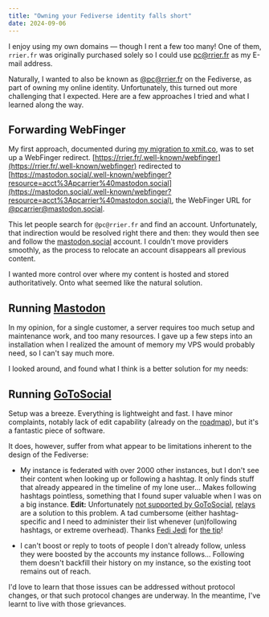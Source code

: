 ```yaml
---
title: "Owning your Fediverse identity falls short"
date: 2024-09-06
---
```


I enjoy using my own domains — though I rent a few too many! One of them, `rrier.fr` was originally purchased solely so I could use [pc@rrier.fr](mailto:pc@rrier.fr) as my E-mail address.

Naturally, I wanted to also be known as [@pc@rrier.fr](https://rrier.fr/@pc) on the Fediverse, as part of owning my online identity. Unfortunately, this turned out more challenging that I expected. Here are a few approaches I tried and what I learned along the way.

## Forwarding WebFinger

My first approach, documented during [my migration to xmit.co](https://xmit.dev/posts/pcarrier-com/), was to set up a WebFinger redirect. [https://rrier.fr/.well-known/webfinger](https://rrier.fr/.well-known/webfinger) redirected to [https://mastodon.social/.well-known/webfinger?resource=acct%3Apcarrier%40mastodon.social](https://mastodon.social/.well-known/webfinger?resource=acct%3Apcarrier%40mastodon.social), the WebFinger URL for [@pcarrier@mastodon.social](https://mastodon.social/@pcarrier).

This let people search for `@pc@rrier.fr` and find an account. Unfortunately, that indirection would be resolved right there and then: they would then see and follow the [mastodon.social](https://mastodon.social) account. I couldn't move providers smoothly, as the process to relocate an account disappears all previous content.

I wanted more control over where my content is hosted and stored authoritatively. Onto what seemed like the natural solution.

## Running [Mastodon](https://joinmastodon.org/)

In my opinion, for a single customer, a server requires too much setup and maintenance work, and too many resources. I gave up a few steps into an installation when I realized the amount of memory my VPS would probably need, so I can't say much more.

I looked around, and found what I think is a better solution for my needs:

## Running [GoToSocial](https://gotosocial.org/)

Setup was a breeze. Everything is lightweight and fast. I have minor complaints, notably lack of edit capability (already on the [roadmap](https://github.com/superseriousbusiness/gotosocial/blob/main/ROADMAP.md)), but it's a fantastic piece of software.

It does, however, suffer from what appear to be limitations inherent to the design of the Fediverse:

- My instance is federated with over 2000 other instances, but I don't see their content when looking up or following a hashtag. It only finds stuff that already appeared in the timeline of my lone user… Makes following hashtags pointless, something that I found super valuable when I was on a big instance. **Edit:** Unfortunately [not supported by GoToSocial](https://github.com/superseriousbusiness/gotosocial/issues/1123), [relays](https://relay.fedi.buzz) are a solution to this problem. A tad cumbersome (either hashtag-specific and I need to administer their list whenever (un)following hashtags, or extreme overhead). Thanks [Fedi Jedi](https://mstdn.cool/@fedijedi) for [the tip](https://mstdn.cool/@fedijedi/113087513438881596)!

- I can't boost or reply to toots of people I don't already follow, unless they were boosted by the accounts my instance follows… Following them doesn't backfill their history on my instance, so the existing toot remains out of reach.

I'd love to learn that those issues can be addressed without protocol changes, or that such protocol changes are underway. In the meantime, I've learnt to live with those grievances.
